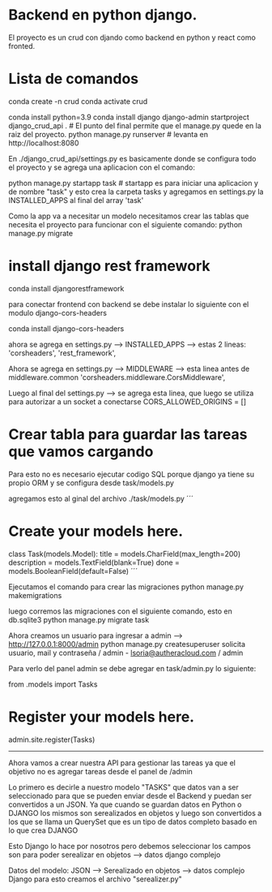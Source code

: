 # Backend en python django.
El proyecto es un crud con djando como backend en python y react como fronted.

# Lista de comandos
conda create -n crud
conda activate crud

conda install python=3.9
conda install django
django-admin startproject django_crud_api . # El punto del final permite que el manage.py quede en la raiz del proyecto.
python manage.py runserver # levanta en http://localhost:8080


En ./django_crud_api/settings.py es basicamente donde se configura todo el proyecto y se agrega una aplicacion con el comando:


python manage.py startapp task  # startapp es para iniciar una aplicacion y de nombre "task" y esto crea la carpeta tasks y agregamos en settings.py la INSTALLED_APPS al final del array 'task'

Como la app va a necesitar un modelo necesitamos crear las tablas que necesita el proyecto para funcionar con el siguiente comando:
python manage.py migrate

# install django rest framework
conda install djangorestframework

para conectar frontend con backend se debe instalar lo siguiente con el modulo django-cors-headers

conda install django-cors-headers

ahora se agrega en settings.py --> INSTALLED_APPS --> estas 2 lineas:
'corsheaders',
'rest_framework',


Ahora se agrega en settings.py --> MIDDLEWARE --> esta linea antes de middleware.common
'corsheaders.middleware.CorsMiddleware',


Luego al final del settings.py --> se agrega esta linea, que luego se utiliza para autorizar a un socket a conectarse
CORS_ALLOWED_ORIGINS = []

# Crear tabla para guardar las tareas que vamos cargando
Para esto no es necesario ejecutar codigo SQL porque django ya tiene su propio ORM y se configura desde task/models.py

agregamos esto al ginal del archivo ./task/models.py
    ´´´
# Create your models here.
class Task(models.Model):
    title = models.CharField(max_length=200)
    description = models.TextField(blank=True)
    done = models.BooleanField(default=False)
    ´´´

Ejecutamos el comando para crear las migraciones
python manage.py makemigrations

luego corremos las migraciones con el siguiente comando, esto en db.sqlite3
python manage.py migrate task

Ahora creamos un usuario para ingresar a admin --> http://127.0.0.1:8000/admin
python manage.py createsuperuser
solicita usuario, mail y contraseña / admin - lsoria@autheracloud.com / admin

Para verlo del panel admin se debe agregar en task/admin.py lo siguiente:

from .models import Tasks
# Register your models here.
admin.site.register(Tasks)


-----
Ahora vamos a crear nuestra API para gestionar las tareas ya que el objetivo no es agregar tareas desde el panel de /admin

Lo primero es decirle a nuestro modelo "TASKS" que datos van a ser seleccionado para que se pueden enviar desde el Backend y puedan ser convertidos a un JSON.
Ya que cuando se guardan datos en Python o DJANGO los mismos son serealizados en objetos y luego son convertidos a los que se llama un QuerySet que es un tipo de datos completo basado en lo que crea DJANGO 

Esto Django lo hace por nosotros pero debemos seleccionar los campos son para poder serealizar en objetos --> datos django complejo

Datos del modelo: JSON --> Serealizado en objetos --> datos complejo Django para esto creamos el archivo "serealizer.py"



